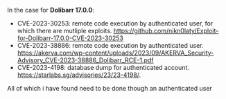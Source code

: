 In the case for **Dolibarr 17.0.0**:

- CVE-2023-30253: remote code execution by authenticated user, for which there are mutliple exploits. https://github.com/nikn0laty/Exploit-for-Dolibarr-17.0.0-CVE-2023-30253
- CVE-2023-38886: remote code execution by authenticated user. https://akerva.com/wp-content/uploads/2023/09/AKERVA_Security-Advisory_CVE-2023-38886_Dolibarr_RCE-1.pdf 
- CVE-2023-4198: database dump for authenticated account. https://starlabs.sg/advisories/23/23-4198/. 

All of which i have found need to be done though an authenticated user